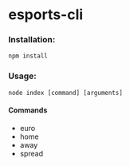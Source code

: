 # esports-cli

### Installation:

`npm install`

### Usage:

`node index [command] [arguments]`


#### Commands
  - euro
  - home
  - away
  - spread

